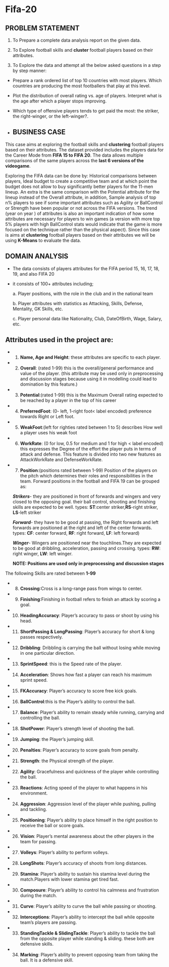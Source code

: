 # Fifa-20

## PROBLEM STATEMENT
1. To Prepare a complete data analysis report on the given data.

2. To Explore football skills and **cluster** football players based on their attributes.

3. To Explore the data and attempt all the below asked questions in a step by step manner:
- Prepare a rank ordered list of top 10 countries with most players. Which countries are producing the most footballers that play at this level.
- Plot the distribution of overall rating vs. age of players. Interpret what is the age after which a player stops improving.
- Which type of offensive players tends to get paid the most: the striker, the right-winger, or the left-winger?.

- ## BUSINESS CASE

This case aims at exploring the football skills and **clustering** football players based on their attributes.
The dataset provided includes the players data for the Career Mode from **FIFA 15 to FIFA 20**. The data allows multiple comparisons of the same players across the **last 6 versions of the videogame**.

Exploring the FIFA data can be done by: Historical comparisons between players, Ideal budget to create a competitive team and at which point the budget does not allow to buy significantly better players for the 11-men lineup. An extra is the same comparison with the Potential attribute for the lineup instead of the Overall attribute, in addition, Sample analysis of top n% players to see if some important attributes such as Agility or BallControl or Strength have been popular or not across the FIFA versions. The trend (year on year ) of attributes is also an important indication of how some attributes are necessary for players to win games (a version with more top 5% players with high BallControl stats would indicate that the game is more focused on the technique rather than the physical aspect). Since this case is aims at **clustering** football players based on their attributes we will be using **K-Means** to evaluate the data.


## DOMAIN ANALYSIS
- The data consists of players attributes for the FIFA period 15, 16, 17, 18, 19, and also FIFA 20
- it consists of 100+ attributes including;

  a. Player positions, with the role in the club and in the national team
  
  b. Player attributes with statistics as Attacking, Skills, Defense, Mentality, GK Skills, etc.
  
  c. Player personal data like Nationality, Club, DateOfBirth, Wage, Salary, etc.

##  Attributes used in the project are:
- 1. **Name, Age and Height**: these attributes are specific to each  player.  
- 2. **Overall**: (rated 1-99) this is the overall/general performance and value of the player. (this attribute may be used only in preprocessing and discussion stages because using it in modelling could lead to domination by this feature.)
- 3. **Potential**:(rated 1-99) this is the Maximum Overall rating expected to be reached by a player in the top of his career
- 4. **PreferredFoot**: (0- left, 1-right foot< label encoded) preference towards Right or Left foot. 
- 5. **WeakFoot**:(left for righties rated between 1 to 5) describes How well a player uses his weak foot 
- 6. **WorkRate**: (0 for low, 0.5 for medium and 1 for high < label encoded) this expresses the Degree of the effort the player puts in terms of attack and defense. This feature is divided into two new features as AttackWorkRate and DefenseWorkRate. 
- 7. **Position**:(positions rated between 1-99) Position of the players on the pitch which determines their roles and responsibilities in the team. Forward positions in the football and FIFA 19 can be grouped as:

   ***Strikers***-  they are positioned in front of forwards and wingers and very closed to the opposing goal. their ball control, shooting and finishing skills are expected to be well.
   types: **ST**:center striker,**RS**-right striker, **LS**-left striker
  
   ***Forward***-  they have to be good at passing, the Right forwards and left forwards are positioned at the right and left of the center forwards. 
      types: **CF**: center forward, **RF**: right forward, **LF**: left forward) 
 
   ***Winger***-  Wingers are positioned near the touchlines.They are expected to be good at dribbling, acceleration, passing and crossing.
      types: **RW**: right winger, **LW**: left winger.
        
    **NOTE: Positions  are used only in preprocessing and discussion stages**

The following Skills are rated between **1-99**
- 8.  **Crossing**:Cross is a long-range pass from wings to center.
- 9.  **Finishing**:Finishing in football refers to finish an attack by scoring a goal.
- 10. **HeadingAccuracy**: Player’s accuracy to pass or shoot by using his head.
- 11. **ShortPassing & LongPassing**: Player’s accuracy for short & long passes respectively.
- 12. **Dribbling**: Dribbling is carrying the ball without losing while moving in one particular direction.
- 13. **SprintSpeed**: this is the Speed rate of the player.
- 14. **Acceleration**: Shows how fast a player can reach his maximum sprint speed.
- 15. **FKAccuracy**: Player’s accuracy to score free kick goals.
- 16. **BallControl**:this is the Player’s ability to control the ball.
- 17. **Balance**: Player’s ability to remain steady while running, carrying and controlling the ball.
- 18. **ShotPower**: Player’s strength level of shooting the ball.
- 19. **Jumping**: the Player’s jumping skill.
- 20. **Penalties**: Player’s accuracy to score goals from penalty.
- 21. **Strength**: the Physical strength of the player.
- 22. **Agility**: Gracefulness and quickness of the player while controlling the ball.
- 23. **Reactions**: Acting speed of the player to what happens in his environment.
- 24. **Aggression**: Aggression level of the player while pushing, pulling and tackling.
- 25. **Positioning**: Player’s ability to place himself in the right position to receive the ball or score goals.
- 26. **Vision**: Player’s mental awareness about the other players in the team for passing.
- 27. **Volleys**: Player’s ability to perform volleys.
- 28. **LongShots**: Player’s accuracy of shoots from long distances.
- 29. **Stamina**: Player’s ability to sustain his stamina level during the match.Players with lower stamina get tired fast.
- 30. **Composure**: Player’s ability to control his calmness and frustration during the match.
- 31. **Curve**: Player’s ability to curve the ball while passing or shooting.
- 32. **Interceptions**: Player’s ability to intercept the ball while opposite team’s players are passing.
- 33. **StandingTackle & SlidingTackle**: Player’s ability to tackle the ball from the opposite player while standing & sliding. these both are defensive skills.
- 34. **Marking**: Player’s ability to prevent opposing team from taking the ball. It is a defensive skill.  

